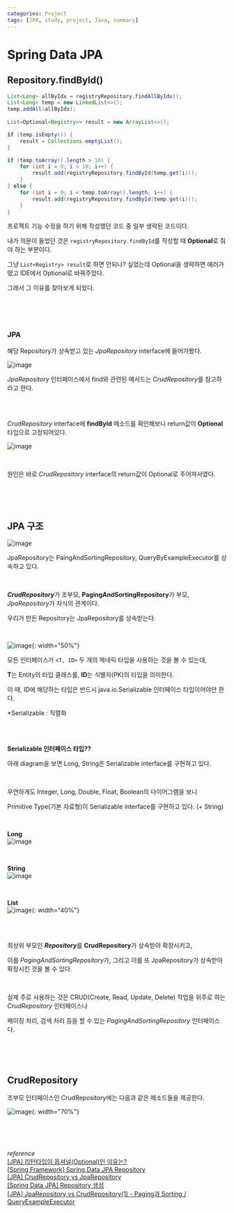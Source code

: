 ```yaml
---
categories: Project
tags: [JPA, study, project, Java, summary]
---
```


# Spring Data JPA

## Repository.findById()
```java
List<Long> allByIdx = registryRepository.findAllByIdx();
List<Long> temp = new LinkedList<>();
temp.addAll(allByIdx);
        
List<Optional<Registry>> result = new ArrayList<>();

if (temp.isEmpty()) {
    result = Collections.emptyList();
}

if (temp.toArray().length > 10) {
    for (int i = 0; i < 10; i++) {
        result.add(registryRepository.findById(temp.get(i)));
    }
} else {
    for (int i = 0; i < temp.toArray().length; i++) {
        result.add(registryRepository.findById(temp.get(i)));
    }
}
```
프로젝트 기능 수정을 하기 위해 작성했던 코드 중 일부 생략된 코드이다.

내가 의문이 들었던 것은 `registryRepository.findById`를 작성할 때 **Optional**로 줘야 하는 부분이다.

그냥 `List<Registry> result`로 하면 안되나? 싶었는데 Optional을 생략하면 에러가 떴고 IDE에서 Optional로 바꿔주었다.

그래서 그 이유를 찾아보게 되었다.  

<br><br><br>

### JPA
해당 Repository가 상속받고 있는 *JpaRepository* interface에 들어가봤다.

![image](https://user-images.githubusercontent.com/74857364/205247136-44aa662f-e8aa-4791-aa61-0f68620e7917.png)

*JpaRepository* 인터페이스에서 find와 관련된 메서드는 *CrudRepository*를 참고하라고 한다.

<br><br>

*CrudRepository* interface에 **findById** 메소드를 확인해보니 return값이 **Optional** 타입으로 고정되어있다.

![image](https://user-images.githubusercontent.com/74857364/205245676-7f3a6cf2-a344-44c7-8649-9f4591eccb04.png)

<br>

원인은 바로 *CrudRepository* interface의 return값이 Optional로 주어져서였다.

<br><br><br>

## JPA 구조
![image](https://user-images.githubusercontent.com/74857364/205320029-9efc8ac5-4e41-4fe8-8730-37f4c01ec16f.png)

JpaRepository는 PaingAndSortingRepository, QueryByExampleExecutor를 상속하고 있다.

<br>

***CrudRepository***가 조부모, **PagingAndSortingRepository**가 부모, *JpaRepository*가 자식의 관계이다.

우리가 만든 Repository는 JpaRepository를 상속받는다.  

<br>


![image](https://user-images.githubusercontent.com/74857364/205324571-295c24f8-4a6e-43f3-9781-eff22941e984.png){: width="50%"}

모든 인터페이스가 `<T, ID>` 두 개의 제네릭 타입을 사용하는 것을 볼 수 있는데, 

**T**는 Entity의 타입 클래스를, **ID**는 식별자(PK)의 타입을 의미한다. 

이 때, ID에 해당하는 타입은 반드시 java.io.Serializable 인터페이스 타입이어야만 한다.

*Serializable : 직렬화

<br><br>

**Serializable 인터페이스 타입??**

아래 diagram을 보면 Long, String은 Serializable interface를 구현하고 있다.      

<br>
          
우연하게도 Integer, Long, Double, Float, Boolean의 다이어그램을 보니 

Primitive Type(기본 자료형)이 Serializable interface를 구현하고 있다. (+ String)         

<br> 

**Long**         
![image](https://user-images.githubusercontent.com/74857364/205507456-a74e092e-9f03-4fdd-9b46-1c0e4375f5e2.png)

<br>

**String**      
![image](https://user-images.githubusercontent.com/74857364/205507536-fc05f367-8562-4c16-9122-bf9f62d0d2ca.png)

<br>

**List**              
![image](https://user-images.githubusercontent.com/74857364/205507598-86c4b318-9fd3-4ed7-9a49-25504d8dfd13.png){: width="40%"}


<br><br>

최상위 부모인 ***Repository***를 **CrudRepository**가 상속받아 확장시키고, 

이를 *PagingAndSortingRepository*가, 그리고 이를 또 JpaRepository가 상속받아 확장시킨 것을 볼 수 있다.

<br>

실제 주로 사용하는 것은 CRUD(Create, Read, Update, Delete) 작업을 위주로 하는 *CrudRepository* 인터페이스나

페이징 처리, 검색 처리 등을 할 수 있는 *PagingAndSortingRepository* 인터페이스다.

<br><br><br>

## CrudRepository

조부모 인터페이스인 CrudRepository에는 다음과 같은 메소드들을 제공한다.

![image](https://user-images.githubusercontent.com/74857364/205328108-beef9b8c-2b2c-4413-b521-7aa0940f7448.png){: width="70%"}


<br><br><br>
  
*reference*                                             
[[JPA] 리턴타입이 옵셔널(Optional)인 이유는?](https://sowon-dev.github.io/2022/07/10/220711JPA-optional/)           
[[Spring Framework] Spring Data JPA Repository](https://memories95.tistory.com/136)             
[[JPA] CrudRepository vs JpaRepository](https://codify.tistory.com/103)                   
[[Spring Data JPA] Repository 생성](https://sky-h-kim.tistory.com/22)               
[[JPA] JpaRepository vs CrudRepository(1) - Paging과 Sorting / QueryExampleExecutor](https://devonce.tistory.com/53)                      

